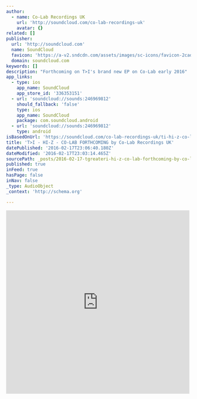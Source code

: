 ```yaml
---
author:
  - name: Co-Lab Recordings UK
    url: 'http://soundcloud.com/co-lab-recordings-uk'
    avatar: {}
related: []
publisher:
  url: 'http://soundcloud.com'
  name: SoundCloud
  favicon: 'https://a-v2.sndcdn.com/assets/images/sc-icons/favicon-2cadd14b.ico'
  domain: soundcloud.com
keywords: []
description: "Forthcoming on T>I's brand new EP on Co-Lab early 2016"
app_links:
  - type: ios
    app_name: SoundCloud
    app_store_id: '336353151'
  - url: 'soundcloud://sounds:246969812'
    should_fallback: 'false'
    type: ios
    app_name: SoundCloud
    package: com.soundcloud.android
  - url: 'soundcloud://sounds:246969812'
    type: android
isBasedOnUrl: 'https://soundcloud.com/co-lab-recordings-uk/ti-hi-z-co-lab-forthcoming'
title: 'T>I - HI-Z - CO-LAB FORTHCOMING by Co-Lab Recordings UK'
datePublished: '2016-02-17T23:06:40.180Z'
dateModified: '2016-02-17T23:03:14.465Z'
sourcePath: _posts/2016-02-17-tgreateri-hi-z-co-lab-forthcoming-by-co-lab-recordings-uk.md
published: true
inFeed: true
hasPage: false
inNav: false
_type: AudioObject
_context: 'http://schema.org'

---
```

<iframe src="https://cdn.embedly.com/widgets/media.html?src=https%3A%2F%2Fw.soundcloud.com%2Fplayer%2F%3Fvisual%3Dtrue%26url%3Dhttp%253A%252F%252Fapi.soundcloud.com%252Ftracks%252F246969812%26show_artwork%3Dtrue&amp;url=https%3A%2F%2Fsoundcloud.com%2Fco-lab-recordings-uk%2Fti-hi-z-co-lab-forthcoming&amp;image=http%3A%2F%2Fi1.sndcdn.com%2Fartworks-000147089145-3hllf6-t500x500.jpg&amp;key=b7d04c9b404c499eba89ee7072e1c4f7&amp;type=text%2Fhtml&amp;schema=soundcloud" width="500" height="500" scrolling="no" frameborder="0" allowfullscreen="allowfullscreen" style=""></iframe>